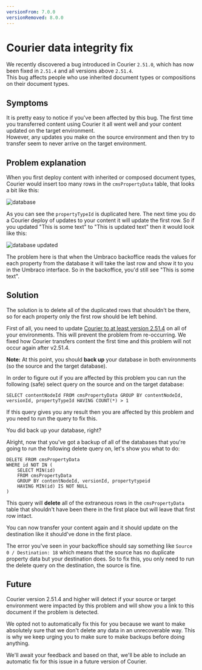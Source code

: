 ```yaml
---
versionFrom: 7.0.0
versionRemoved: 8.0.0
---
```


# Courier data integrity fix
We recently discovered a bug introduced in Courier `2.51.0`, which has now been fixed in `2.51.4` and all versions above `2.51.4`.  
This bug affects people who use inherited document types or compositions on their document types.

## Symptoms
It is pretty easy to notice if you've been affected by this bug. The first time you transferred content using Courier it all went well and your content updated on the target environment.  
However, any updates you make on the source environment and then try to transfer seem to never arrive on the target environment.

## Problem explanation
When you first deploy content with inherited or composed document types, Courier would insert too many rows in the `cmsPropertyData` table, that looks a bit like this:

![database](images/courierpropertydata.png)

As you can see the `propertyTypeId` is duplicated here. The next time you do a Courier deploy of updates to your content it will update the first row. So if you updated "This is some text" to "This is updated text" then it would look like this:

![database updated](images/courierpropertydataupdated.png)

The problem here is that when the Umbraco backoffice reads the values for each property from the database it will take the last row and show it to you in the Umbraco interface. So in the backoffice, you'd still see "This is some text".
 
## Solution
The solution is to delete all of the duplicated rows that shouldn't be there, so for each property only the first row should be left behind.

First of all, you need to update [Courier to at least version 2.51.4](https://our.umbraco.com/projects/umbraco-pro/umbraco-courier-2/)  on all of your environments. This will prevent the problem from re-occurring. We fixed how Courier transfers content the first time and this problem will not occur again after v2.51.4.   

**Note:** At this point, you should **back up** your database in both environments (so the source and the target database).

In order to figure out if you are affected by this problem you can run the following (safe) select query on the source and on the target database:

`SELECT contentNodeId FROM cmsPropertyData GROUP BY contentNodeId, versionId, propertyTypeId HAVING COUNT(*) > 1` 

If this query gives you any result then you are affected by this problem and you need to run the query to fix this.

You did back up your database, right?

Alright, now that you've got a backup of all of the databases that you're going to run the following delete query on, let's show you what to do:

```
DELETE FROM cmsPropertyData
WHERE id NOT IN (
    SELECT MIN(id)
    FROM cmsPropertyData
    GROUP BY contentNodeId, versionId, propertytypeid
    HAVING MIN(id) IS NOT NULL 
)
```

This query will **delete** all of the extraneous rows in the `cmsPropertyData` table that shouldn't have been there in the first place but will leave that first row intact. 

You can now transfer your content again and it should update on the destination like it should've done in the first place.

The error you've seen in your backoffice should say something like `Source 0 / Destination: 18` which means that the source has no duplicate property data but your destination does. So to fix this, you only need to run the delete query on the destination, the source is fine.

## Future
Courier version 2.51.4 and higher will detect if your source or target environment were impacted by this problem and will show you a link to this document if the problem is detected.

We opted not to automatically fix this for you because we want to make absolutely sure that we don't delete any data in an unrecoverable way. This is why we keep urging you to make sure to make backups before doing anything.

We'll await your feedback and based on that, we'll be able to include an automatic fix for this issue in a future version of Courier. 
